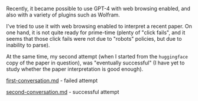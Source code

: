 Recently, it became possible to use GPT-4 with web browsing enabled, and also with a variety of plugins such as Wolfram.

I've tried to use it with web browsing enabled to interpret a recent paper. On one hand, it is not quite ready for prime-time
(plenty of "click fails", and it seems that those click fails were not due to "robots" policies, but due to inability to parse).

At the same time, my second attempt (when I started from the `huggingface` copy of the paper in question), was "eventually successful"
(I have yet to study whether the paper interpretation is good enough).

[first-conversation.md](first-conversation.md) - failed attempt

[second-conversation.md](second-conversation.md) - successful attempt
